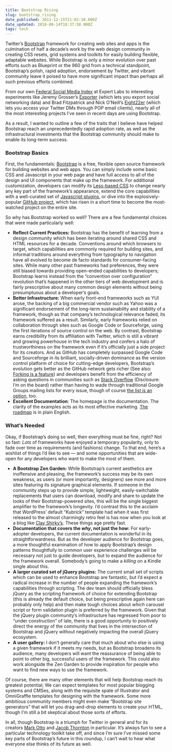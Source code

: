 ```yaml
---
title: Bootstrap Rising
slug: bootstrap_rising
date_published: 2011-12-15T21:02:38.000Z
date_updated: 2018-08-14T18:37:58.000Z
tags: tech
---
```


Twitter’s [Bootstrap](http://twitter.github.com/bootstrap/) framework for creating web sites and apps is the culmination of half a decade’s work by the web design community in creating CSS resets, grid systems and toolkits for easily building flexible, adaptable websites. While Bootstrap is only a minor evolution over past efforts such as Blueprint or the 960 grid from a technical standpoint, Bootstrap’s polish, rapid adoption, endorsement by Twitter, and vibrant community leave it poised to have more significant impact than perhaps all such previous efforts combined.

From our own [Federal Social Media Index](http://reports.expertlabs.org/fsmi/) at Expert Labs to interesting experiments like Jeremy Grosser’s [Exporter](http://export.synack.me/) (which lets you export social networking data) and Brad Fitzpatrick and Nick O’Neill’s [Eight22er](https://eight22er.danga.com/) (which lets you access your Twitter DMs through POP email clients), nearly all of the most interesting projects I’ve seen in recent days are using Bootstrap.

As a result, I wanted to outline a few of the traits that I believe have helped Bootstrap reach an unprecedentedly rapid adoption rate, as well as the infrastructural investments that the Bootstrap community should make to enable its long-term success.

### Bootstrap Basics

First, the fundamentals: [Bootstrap](http://twitter.github.com/bootstrap/) is a free, flexible open source framework for building websites and web apps. You can simply include some basic CSS and Javascript in your web page and have full access to all of the design and UI components that make up the framework. For additional customization, developers can modify its [Less-based CSS](http://twitter.github.com/bootstrap/#less) to change nearly any key part of the framework’s appearance, extend the core capabilities with a well-curated set of [Javascript plugins](http://twitter.github.com/bootstrap/javascript.html), or dive into the explosively-popular [GitHub project](https://github.com/twitter/bootstrap), which has risen in a short time to become the most-watched project on the entire site.

So why has Bootstrap worked so well? There are a few fundamental choices that were made particularly well:

- **Reflect Current Practices:** Bootstrap has the benefit of learning from a design community which has been iterating around shared CSS and HTML resources for a decade. Conventions around which browsers to target, which capabilities are commonly required for building sites, and informal traditions around everything from typography to navigation have all evolved to become de facto standards for consumer-facing sites. While many other past frameworks had preferences, they were still biased towards providing open-ended capabilities to developers; Bootstrap learns instead from the “convention over configuration” revolution that’s happened in the other tiers of web development and is fairly prescriptive about many common design elements without being presumptuous about a developer’s goals.
- **Better Infrastructure:** When early front-end frameworks such as YUI arose, the backing of a big commercial vendor such as Yahoo was a significant endorsement of the long-term sustainability and stability of a framework, though as that company’s technological relevance faded, its framework suffered as a result. Similarly, early frameworks relied on collaboration through sites such as Google Code or Sourceforge, using the first iterations of source control on the web. By contrast, Bootstrap earns credibility from its affiliation with Twitter, which is still a vibrant and growing powerhouse in the tech industry and confers a halo of trustworthiness on the framework even if it’s officially just a side project for its creators. And as GitHub has completely surpassed Google Code and Sourceforge in its brilliant, socially-driven dominance as the version control platform of choice for cutting-edge developers, Bootstrap’s evolution gets better as the GitHub network gets richer (See also: [Forking is a feature](http://dashes.com/anil/2010/09/forking-is-a-feature.html)) and developers benefit from the efficiency of asking questions in communities such as [Stack Overflow](http://stackoverflow.com/questions/tagged/twitter-bootstrap) (Disclosure: I’m on the board) rather than having to wade through traditional Google Groups mailing lists for every issue, though of course [ the list is an option](http://groups.google.com/group/twitter-bootstrap), too.
- **Excellent Documentation**: The homepage is the documentation. The clarity of the examples acts as its most effective marketing. [The roadmap](https://github.com/twitter/bootstrap/wiki/Roadmap) is in plain English.

### What’s Needed

Okay, if Bootstrap’s doing so well, then everything must be fine, right? Not so fast: *Lots* of frameworks have enjoyed a temporary popularity, only to fade over time as requirements (and fashions) change. To that end, here’s a wishlist of things I’d like to see — and some opportunities that are wide-open for any developers who want to make the most of them.

- **A Bootstrap Zen Garden:** While Bootstrap’s current aesthetics are inoffensive and pleasing, the framework’s success may be its own weakness, as users (or more importantly, designers) see more and more sites featuring its signature graphical elements. If someone in the community steps up to provide simple, lightweight, easily-switchable replacements that users can download, modify and share to update the looks of their Bootstrap-powered sites, this will be the single biggest amplifier to the framework’s longevity. I’d contrast this to the acclaim that WordPress’ default “Kubrick” template had when it was first released to the almost charmingly retro feel is has now when you look at a blog like [Clay Shirky’s](http://www.shirky.com/weblog/). These things age pretty fast.
- **Documentation that covers the *why*, not just the how:** For early-adopter developers, the current documentation is wonderful in its straightforwardness. But as the developer audience for Bootstrap goes, a more thoughtful examination of how to apply Bootstrap’s design patterns thoughtfully to common user experience challenges will be necessary not just to guide developers, but to expand the audience for the framework overall. Somebody’s going to make a *killing* on a Kindle single about this.
- **A larger curated set of jQuery plugins:** The current small set of scripts which can be used to enhance Bootstrap are fantastic, but I’d expect a radical increase in the number of people expanding the framework’s capabilities through scripting. The dev team should officially bless jQuery as the scripting framework of choice for extending Bootstrap (this is already the default choice, but being prescriptive again here can probably only help) and then make tough choices about *which* carousel script or form validation plugin is preferred by the framework. Given that the jQuery plugin community’s infrastructure has regressed from poor to “under construction” of late, there is a good opportunity to positively direct the energy of the community that lives in the intersection of Bootstrap and jQuery without negatively impacting the overall jQuery ecosystem.
- **A user gallery:** I don’t generally care that much about who else is using a given framework if it meets my needs, but as Bootstrap broadens its audience, many developers will want the reassurance of being able to point to other big, successful users of the framework. This could also work alongside the Zen Garden to provide inspiration for people who want to find new ways to use the framework.

Of course, there are many other elements that will help Bootstrap reach its greatest potential; We can expect templates for most popular blogging systems and CMSes, along with the requisite spate of Illustrator and OmniGraffle templates for designing with the framework. Some more ambitious community members might even make “Bootstrap site generators” that will let you drag-and-drop elements to create your HTML, though I’m still a bit skeptical about those sorts of efforts.

In all, though Bootstrap is a triumph for Twitter in general and for its creators [Mark Otto](https://twitter.com/#!/mdo) and [Jacob Thornton](https://twitter.com/#!/fat) in particular. It’s always fun to see a particular technology toolkit take off, and since I’m sure I’ve missed some key parts of Bootstrap’s future in this roundup, I can’t wait to hear what everyone else thinks of its future as well.
